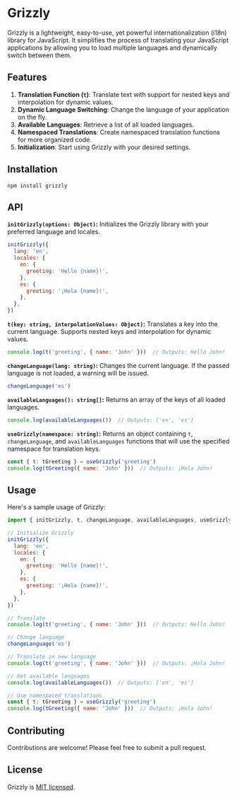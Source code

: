 Grizzly
=======

Grizzly is a lightweight, easy-to-use, yet powerful internationalization (i18n) library for JavaScript. It simplifies the process of translating your JavaScript applications by allowing you to load multiple languages and dynamically switch between them.

Features
--------

1. **Translation Function (`t`)**: Translate text with support for nested keys and interpolation for dynamic values.
2. **Dynamic Language Switching**: Change the language of your application on the fly.
3. **Available Languages**: Retrieve a list of all loaded languages.
4. **Namespaced Translations**: Create namespaced translation functions for more organized code.
5. **Initialization**: Start using Grizzly with your desired settings.

Installation
------------

`npm install grizzly`

API
---

**`initGrizzly(options: Object)`:** Initializes the Grizzly library with your preferred language and locales.

```javascript
initGrizzly({
  lang: 'en',
  locales: {
    en: {
      greeting: 'Hello {name}!',
    },
    es: {
      greeting: '¡Hola {name}!',
    },
  },
})
```

**`t(key: string, interpolationValues: Object)`:** Translates a key into the current language. Supports nested keys and interpolation for dynamic values.

```javascript
console.log(t('greeting', { name: 'John' }))  // Outputs: Hello John!
```

**`changeLanguage(lang: string)`:** Changes the current language. If the passed language is not loaded, a warning will be issued.

```javascript
changeLanguage('es')
```

**`availableLanguages(): string[]`:** Returns an array of the keys of all loaded languages.

```javascript
console.log(availableLanguages())  // Outputs: ['en', 'es']
```

**`useGrizzly(namespace: string)`:** Returns an object containing `t`, `changeLanguage`, and `availableLanguages` functions that will use the specified namespace for translation keys.

```javascript
const { t: tGreeting } = useGrizzly('greeting')
console.log(tGreeting({ name: 'John' }))  // Outputs: ¡Hola John!
```

Usage
-----

Here's a sample usage of Grizzly:

```javascript
import { initGrizzly, t, changeLanguage, availableLanguages, useGrizzly } from 'grizzly'

// Initialize Grizzly
initGrizzly({
  lang: 'en',
  locales: {
    en: {
      greeting: 'Hello {name}!',
    },
    es: {
      greeting: '¡Hola {name}!',
    },
  },
})

// Translate
console.log(t('greeting', { name: 'John' }))  // Outputs: Hello John!

// Change language
changeLanguage('es')

// Translate in new language
console.log(t('greeting', { name: 'John' }))  // Outputs: ¡Hola John!

// Get available languages
console.log(availableLanguages())  // Outputs: ['en', 'es']

// Use namespaced translations
const { t: tGreeting } = useGrizzly('greeting')
console.log(tGreeting({ name: 'John' }))  // Outputs: ¡Hola John!
```

Contributing
------------

Contributions are welcome! Please feel free to submit a pull request.

License
-------

Grizzly is [MIT licensed](./LICENSE).